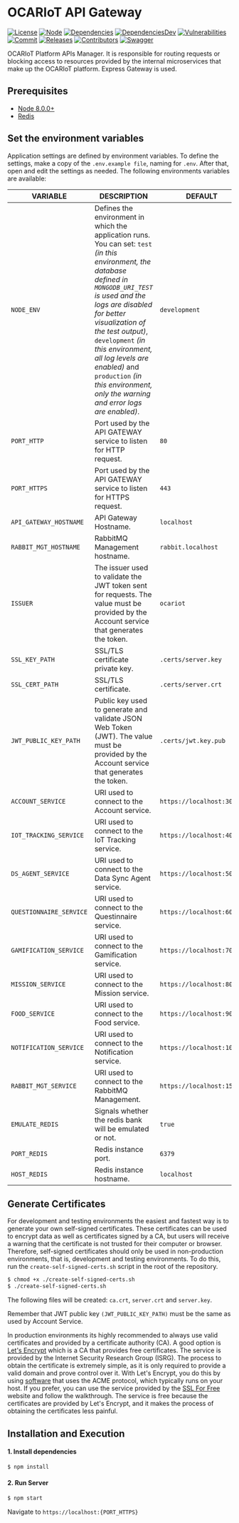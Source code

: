 # OCARIoT API Gateway

[![License][license-image]][license-url] [![Node][node-image]][node-url] [![Dependencies][dependencies-image]][dependencies-url] [![DependenciesDev][dependencies-dev-image]][dependencies-dev-url] [![Vulnerabilities][known-vulnerabilities-image]][known-vulnerabilities-url] [![Commit][last-commit-image]][last-commit-url] [![Releases][releases-image]][releases-url] [![Contributors][contributors-image]][contributors-url]  [![Swagger][swagger-image]][swagger-url] 

OCARIoT Platform APIs Manager. It is responsible for routing requests or blocking access to resources provided by the internal microservices that make up the OCARIoT platform. Express Gateway is used.

## Prerequisites
- [Node 8.0.0+](https://nodejs.org/en/download/)
- [Redis](https://redis.io/download/)

## Set the environment variables
Application settings are defined by environment variables. To define the settings, make a copy of the `.env.example file`, naming for `.env`. After that, open and edit the settings as needed. The following environments variables are available:

| VARIABLE | DESCRIPTION  | DEFAULT |
|-----|-----|-----|
| `NODE_ENV` | Defines the environment in which the application runs. You can set: `test` _(in this environment, the database defined in `MONGODB_URI_TEST` is used and the logs are disabled for better visualization of the test output)_, `development` _(in this environment, all log levels are enabled)_ and `production` _(in this environment, only the warning and error logs are enabled)_. | `development` |
| `PORT_HTTP` | Port used by the API GATEWAY service to listen for HTTP request. | `80` |
| `PORT_HTTPS` | Port used by the API GATEWAY service to listen for HTTPS request. | `443` |
| `API_GATEWAY_HOSTNAME` | API Gateway Hostname. | `localhost` |
| `RABBIT_MGT_HOSTNAME` | RabbitMQ Management hostname. | `rabbit.localhost` |
| `ISSUER` | The issuer used to validate the JWT token sent for requests. The value must be provided by the Account service that generates the token. | `ocariot` |
| `SSL_KEY_PATH` | SSL/TLS certificate private key. | `.certs/server.key` |
| `SSL_CERT_PATH` | SSL/TLS certificate. | `.certs/server.crt` |
| `JWT_PUBLIC_KEY_PATH` | Public key used to generate and validate JSON Web Token (JWT). The value must be provided by the Account service that generates the token. | `.certs/jwt.key.pub` |
| `ACCOUNT_SERVICE` | URI used to connect to the Account service. | `https://localhost:3001` |
| `IOT_TRACKING_SERVICE` | URI used to connect to the IoT Tracking service. | `https://localhost:4001` |
| `DS_AGENT_SERVICE` | URI used to connect to the Data Sync Agent service. | `https://localhost:5001` |
| `QUESTIONNAIRE_SERVICE` | URI used to connect to the Questinnaire service. | `https://localhost:6001` |
| `GAMIFICATION_SERVICE` | URI used to connect to the Gamification service. | `https://localhost:7001` |
| `MISSION_SERVICE` | URI used to connect to the Mission service. | `https://localhost:8001` |
| `FOOD_SERVICE` | URI used to connect to the Food service. | `https://localhost:9001` |
| `NOTIFICATION_SERVICE` | URI used to connect to the Notification service. | `https://localhost:10001` |
| `RABBIT_MGT_SERVICE` | URI used to connect to the RabbitMQ Management. | `https://localhost:15672` |
| `EMULATE_REDIS` | Signals whether the redis bank will be emulated or not. | `true` |
| `PORT_REDIS` | Redis instance port. | `6379` |
| `HOST_REDIS` | Redis instance hostname. | `localhost` |



## Generate Certificates
For development and testing environments the easiest and fastest way is to generate your own self-signed certificates. These certificates can be used to encrypt data as well as certificates signed by a CA, but users will receive a warning that the certificate is not trusted for their computer or browser. Therefore, self-signed certificates should only be used in non-production environments, that is, development and testing environments. To do this, run the `create-self-signed-certs.sh` script in the root of the repository.
```sh
$ chmod +x ./create-self-signed-certs.sh
$ ./create-self-signed-certs.sh
```
The following files will be created: `ca.crt`, `server.crt` and `server.key`.

Remember that JWT public key `(JWT_PUBLIC_KEY_PATH)` must be the same as used by Account Service.

In production environments its highly recommended to always use valid certificates and provided by a certificate authority (CA). A good option is [Let's Encrypt](https://letsencrypt.org)  which is a CA that provides  free certificates. The service is provided by the Internet Security Research Group (ISRG). The process to obtain the certificate is extremely simple, as it is only required to provide a valid domain and prove control over it. With Let's Encrypt, you do this by using [software](https://certbot.eff.org/) that uses the ACME protocol, which typically runs on your host. If you prefer, you can use the service provided by the [SSL For Free](https://www.sslforfree.com/)  website and follow the walkthrough. The service is free because the certificates are provided by Let's Encrypt, and it makes the process of obtaining the certificates less painful.

## Installation and Execution
#### 1. Install dependencies
```sh  
$ npm install    
```
 
#### 2. Run Server
```sh  
$ npm start
```

Navigate to `https://localhost:{PORT_HTTPS}`


[//]: # (These are reference links used in the body of this note.)
[license-image]: https://img.shields.io/badge/license-Apache%202-blue.svg
[license-url]: https://github.com/ocariot/api-gateway/blob/master/LICENSE
[node-image]: https://img.shields.io/badge/node-%3E%3D%208.0.0-brightgreen.svg
[node-url]: https://nodejs.org
[known-vulnerabilities-image]: https://snyk.io/test/github/ocariot/api-gateway/badge.svg
[known-vulnerabilities-url]: https://snyk.io/test/github/ocariot/api-gateway
[dependencies-image]: https://david-dm.org/ocariot/api-gateway.svg
[dependencies-url]: https://david-dm.org/ocariot/api-gateway
[dependencies-dev-image]: https://david-dm.org/ocariot/api-gateway/dev-status.svg
[dependencies-dev-url]: https://david-dm.org/ocariot/api-gateway?type=dev
[swagger-image]: https://img.shields.io/badge/swagger-v1-brightgreen.svg
[swagger-url]: https://app.swaggerhub.com/apis/nutes.ocariot/OCARIoT/v1
[last-commit-image]: https://img.shields.io/github/last-commit/ocariot/api-gateway.svg
[last-commit-url]: https://github.com/ocariot/api-gateway/commits
[releases-image]: https://img.shields.io/github/release-date/ocariot/api-gateway.svg
[releases-url]: https://github.com/ocariot/api-gateway/releases
[contributors-image]: https://img.shields.io/github/contributors/ocariot/api-gateway.svg
[contributors-url]: https://github.com/ocariot/api-gateway/graphs/contributors
